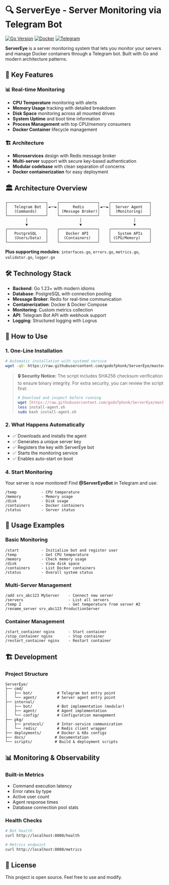 # 🔍 ServerEye - Server Monitoring via Telegram Bot

[![Go Version](https://img.shields.io/badge/Go-1.23+-00ADD8?style=flat-square&logo=go)](https://golang.org/)
[![Docker](https://img.shields.io/badge/Docker-Ready-2496ED?style=flat-square&logo=docker)](https://www.docker.com/)
[![Telegram](https://img.shields.io/badge/Telegram-Bot-26A5E4?style=flat-square&logo=telegram)](https://telegram.org/)

**ServerEye** is a server monitoring system that lets you monitor your servers and manage Docker containers through a Telegram bot. Built with Go and modern architecture patterns.

## 🚀 Key Features

### 📊 **Real-time Monitoring**
- **CPU Temperature** monitoring with alerts
- **Memory Usage** tracking with detailed breakdown
- **Disk Space** monitoring across all mounted drives
- **System Uptime** and boot time information
- **Process Management** with top CPU/memory consumers
- **Docker Container** lifecycle management

### 🏗️ **Architecture**
- **Microservices** design with Redis message broker
- **Multi-server** support with secure key-based authentication
- **Modular codebase** with clean separation of concerns
- **Docker containerization** for easy deployment

## 🏛️ Architecture Overview

```
┌─────────────────┐    ┌─────────────────┐    ┌─────────────────┐
│   Telegram Bot  │◄──►│      Redis      │◄──►│  Server Agent   │
│   (Commands)    │    │ (Message Broker)│    │  (Monitoring)   │
└─────────────────┘    └─────────────────┘    └─────────────────┘
         │                       │                       │
         ▼                       ▼                       ▼
┌─────────────────┐    ┌─────────────────┐    ┌─────────────────┐
│   PostgreSQL    │    │   Docker API    │    │   System APIs   │
│   (Users/Data)  │    │  (Containers)   │    │ (CPU/Memory)    │
└─────────────────┘    └─────────────────┘    └─────────────────┘
```

**Plus supporting modules**: `interfaces.go`, `errors.go`, `metrics.go`, `validator.go`, `logger.go`

## 🛠️ Technology Stack

- **Backend**: Go 1.23+ with modern idioms
- **Database**: PostgreSQL with connection pooling
- **Message Broker**: Redis for real-time communication
- **Containerization**: Docker & Docker Compose
- **Monitoring**: Custom metrics collection
- **API**: Telegram Bot API with webhook support
- **Logging**: Structured logging with Logrus

## 📖 How to Use

### 1. One-Line Installation
```bash
# Automatic installation with systemd service
wget -qO- https://raw.githubusercontent.com/godofphonk/ServerEye/master/scripts/install-agent.sh | sudo bash
```
> **🔒 Security Notice:** The script includes SHA256 checksum verification to ensure binary integrity. For extra security, you can review the script first:
> ```bash
> # Download and inspect before running
> wget [https://raw.githubusercontent.com/godofphonk/ServerEye/master/scripts/install-agent.sh](https://raw.githubusercontent.com/godofphonk/ServerEye/master/scripts/install-agent.sh)
> less install-agent.sh
> sudo bash install-agent.sh
> ```
### 2. What Happens Automatically
- ✅ Downloads and installs the agent
- ✅ Generates a unique server key
- ✅ Registers the key with ServerEye bot
- ✅ Starts the monitoring service
- ✅ Enables auto-start on boot

### 4. Start Monitoring
Your server is now monitored! Find **@ServerEyeBot** in Telegram and use:
```
/temp           - CPU temperature
/memory         - Memory usage
/disk           - Disk usage
/containers     - Docker containers
/status         - Server status
```

## 🎯 Usage Examples

### Basic Monitoring
```
/start          - Initialize bot and register user
/temp           - Get CPU temperature
/memory         - Check memory usage
/disk           - View disk space
/containers     - List Docker containers
/status         - Overall system status
```

### Multi-Server Management
```
/add srv_abc123 MyServer    - Connect new server
/servers                    - List all servers
/temp 2                     - Get temperature from server #2
/rename_server srv_abc123 ProductionServer
```

### Container Management
```
/start_container nginx      - Start container
/stop_container nginx       - Stop container
/restart_container nginx    - Restart container
```

## 🏗️ Development

### Project Structure
```
ServerEye/
├── cmd/
│   ├── bot/           # Telegram bot entry point
│   └── agent/         # Server agent entry point
├── internal/
│   ├── bot/           # Bot implementation (modular)
│   ├── agent/         # Agent implementation
│   └── config/        # Configuration management
├── pkg/
│   ├── protocol/      # Inter-service communication
│   └── redis/         # Redis client wrapper
├── deployments/       # Docker & K8s configs
├── docs/             # Documentation
└── scripts/          # Build & deployment scripts
```

## 📊 Monitoring & Observability

### Built-in Metrics
- Command execution latency
- Error rates by type
- Active user count
- Agent response times
- Database connection pool stats

### Health Checks
```bash
# Bot health
curl http://localhost:8080/health

# Metrics endpoint
curl http://localhost:8080/metrics
```


## 📄 License

This project is open source. Feel free to use and modify.

#